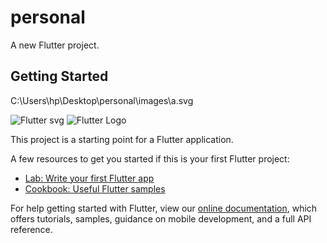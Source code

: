 # personal

A new Flutter project.

## Getting Started
C:\Users\hp\Desktop\personal\images\a.svg

![Flutter svg](/images/logo.a.svg)
![Flutter Logo](\personal\images\a.svg)


This project is a starting point for a Flutter application.

A few resources to get you started if this is your first Flutter project:

- [Lab: Write your first Flutter app](https://flutter.dev/docs/get-started/codelab)
- [Cookbook: Useful Flutter samples](https://flutter.dev/docs/cookbook)

For help getting started with Flutter, view our
[online documentation](https://flutter.dev/docs), which offers tutorials,
samples, guidance on mobile development, and a full API reference.
